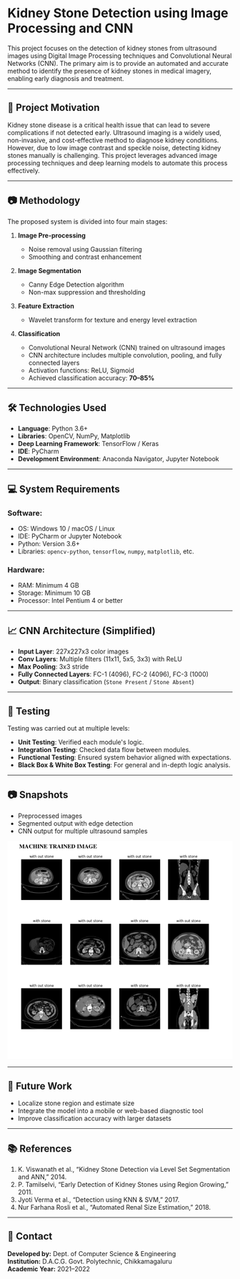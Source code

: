 # Kidney Stone Detection using Image Processing and CNN

This project focuses on the detection of kidney stones from ultrasound images using Digital Image Processing techniques and Convolutional Neural Networks (CNN). The primary aim is to provide an automated and accurate method to identify the presence of kidney stones in medical imagery, enabling early diagnosis and treatment.

---

## 🧠 Project Motivation

Kidney stone disease is a critical health issue that can lead to severe complications if not detected early. Ultrasound imaging is a widely used, non-invasive, and cost-effective method to diagnose kidney conditions. However, due to low image contrast and speckle noise, detecting kidney stones manually is challenging. This project leverages advanced image processing techniques and deep learning models to automate this process effectively.

---

## 📷 Methodology

The proposed system is divided into four main stages:

1. **Image Pre-processing**
   - Noise removal using Gaussian filtering
   - Smoothing and contrast enhancement

2. **Image Segmentation**
   - Canny Edge Detection algorithm
   - Non-max suppression and thresholding

3. **Feature Extraction**
   - Wavelet transform for texture and energy level extraction

4. **Classification**
   - Convolutional Neural Network (CNN) trained on ultrasound images
   - CNN architecture includes multiple convolution, pooling, and fully connected layers
   - Activation functions: ReLU, Sigmoid
   - Achieved classification accuracy: **70–85%**

---

## 🛠 Technologies Used

- **Language**: Python 3.6+
- **Libraries**: OpenCV, NumPy, Matplotlib
- **Deep Learning Framework**: TensorFlow / Keras
- **IDE**: PyCharm
- **Development Environment**: Anaconda Navigator, Jupyter Notebook

---

## 💻 System Requirements

### Software:
- OS: Windows 10 / macOS / Linux
- IDE: PyCharm or Jupyter Notebook
- Python: Version 3.6+
- Libraries: `opencv-python`, `tensorflow`, `numpy`, `matplotlib`, etc.

### Hardware:
- RAM: Minimum 4 GB
- Storage: Minimum 10 GB
- Processor: Intel Pentium 4 or better

---

## 📈 CNN Architecture (Simplified)

- **Input Layer**: 227x227x3 color images
- **Conv Layers**: Multiple filters (11x11, 5x5, 3x3) with ReLU
- **Max Pooling**: 3x3 stride
- **Fully Connected Layers**: FC-1 (4096), FC-2 (4096), FC-3 (1000)
- **Output**: Binary classification (`Stone Present` / `Stone Absent`)

---

## 🧪 Testing

Testing was carried out at multiple levels:
- **Unit Testing**: Verified each module's logic.
- **Integration Testing**: Checked data flow between modules.
- **Functional Testing**: Ensured system behavior aligned with expectations.
- **Black Box & White Box Testing**: For general and in-depth logic analysis.

---

## 📷 Snapshots

- Preprocessed images
- Segmented output with edge detection
- CNN output for multiple ultrasound samples
  
![Kidney Stone Output](Image1.png)

---

## 🔮 Future Work

- Localize stone region and estimate size
- Integrate the model into a mobile or web-based diagnostic tool
- Improve classification accuracy with larger datasets

---

## 📚 References

1. K. Viswanath et al., “Kidney Stone Detection via Level Set Segmentation and ANN,” 2014.
2. P. Tamilselvi, “Early Detection of Kidney Stones using Region Growing,” 2011.
3. Jyoti Verma et al., “Detection using KNN & SVM,” 2017.
4. Nur Farhana Rosli et al., “Automated Renal Size Estimation,” 2018.

---

## 📩 Contact

**Developed by:** Dept. of Computer Science & Engineering  
**Institution:** D.A.C.G. Govt. Polytechnic, Chikkamagaluru  
**Academic Year:** 2021–2022

